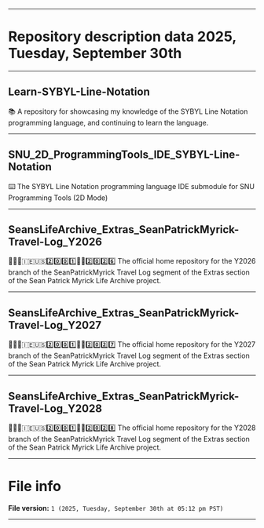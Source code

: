 
***

# Repository description data 2025, Tuesday, September 30th

---

## Learn-SYBYL-Line-Notation

📚️ A repository for showcasing my knowledge of the SYBYL Line Notation programming language, and continuing to learn the language. 

---

## SNU_2D_ProgrammingTools_IDE_SYBYL-Line-Notation

⌨️ The SYBYL Line Notation programming language IDE submodule for SNU Programming Tools (2D Mode)

---

## SeansLifeArchive_Extras_SeanPatrickMyrick-Travel-Log_Y2026

👨‍🦱️🏴󠁧󠁢󠁷󠁬󠁳󠁿️🇮🇪️🇺🇸️2️⃣️0️⃣️0️⃣️1️⃣️📂️💼️2️⃣️0️⃣️2️⃣️6️⃣️ The official home repository for the Y2026 branch of the SeanPatrickMyrick Travel Log segment of the Extras section of the Sean Patrick Myrick Life Archive project. 

---

## SeansLifeArchive_Extras_SeanPatrickMyrick-Travel-Log_Y2027

👨‍🦱️🏴󠁧󠁢󠁷󠁬󠁳󠁿️🇮🇪️🇺🇸️2️⃣️0️⃣️0️⃣️1️⃣️📂️💼️2️⃣️0️⃣️2️⃣️7️⃣️ The official home repository for the Y2027 branch of the SeanPatrickMyrick Travel Log segment of the Extras section of the Sean Patrick Myrick Life Archive project. 

---

## SeansLifeArchive_Extras_SeanPatrickMyrick-Travel-Log_Y2028

👨‍🦱️🏴󠁧󠁢󠁷󠁬󠁳󠁿️🇮🇪️🇺🇸️2️⃣️0️⃣️0️⃣️1️⃣️📂️💼️2️⃣️0️⃣️2️⃣️8️⃣️ The official home repository for the Y2028 branch of the SeanPatrickMyrick Travel Log segment of the Extras section of the Sean Patrick Myrick Life Archive project. 

***

# File info

**File version:** `1 (2025, Tuesday, September 30th at 05:12 pm PST)`

***

